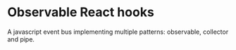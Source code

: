 # Observable React hooks
A javascript event bus implementing multiple patterns: observable, collector and pipe.
